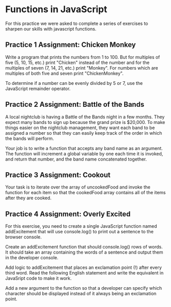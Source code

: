 # Functions in JavaScript

For this practice we were asked to complete a series of exercises to sharpen our skills with javascript functions. 

## Practice 1 Assignment: Chicken Monkey
Write a program that prints the numbers from 1 to 100. But for multiples of five (5, 10, 15, etc.) print "Chicken" instead of the number and for the multiples of seven (7, 14, 21, etc.) print "Monkey". For numbers which are multiples of both five and seven print "ChickenMonkey".

To determine if a number can be evenly divided by 5 or 7, use the JavaScript remainder operator.

## Practice 2 Assignment: Battle of the Bands

A local nightclub is having a Battle of the Bands night in a few months. They expect many bands to sign up because the grand prize is $20,000. To make things easier on the nightclub management, they want each band to be assigned a number so that they can easily keep track of the order in which the bands will perform.

Your job is to write a function that accepts any band name as an argument. The function will increment a global variable by one each time it is invoked, and return that number, and the band name concatenated together.

## Practice 3 Assignment: Cookout
Your task is to iterate over the array of uncookedFood and invoke the function for each item so that the cookedFood array contains all of the items after they are cooked.

## Practice 4 Assignment: Overly Excited
For this exercise, you need to create a single JavaScript function named addExcitement that will use console.log() to print out a sentence to the browser console.

Create an addExcitement function that should console.log() rows of words. It should take an array containing the words of a sentence and output them in the developer console.

Add logic to addExcitement that places an exclamation point (!) after every third word. Read the following English statement and write the equivalent in JavaSript code to make it work.

Add a new argument to the function so that a developer can specify which character should be displayed instead of it always being an exclamation point.
